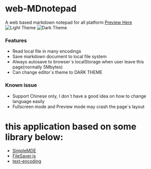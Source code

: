 # web-MDnotepad
A web based markdown notepad for all platform
[Preview Here](https://dreagonmon.github.io/web-MDnotepad/)
![Light Theme](https://dreagonmon.github.io/web-MDnotepad/preview1.png)
![Dark Theme](https://dreagonmon.github.io/web-MDnotepad/preview2.png)

### Features
-   Read local file in many encodings
-   Save markdown document to local file system
-   Always autosave to browser\`s localStorage when user leave this page(normally 5Mbytes)
-   Can change editor\`s theme to DARK THEME

### Known issue
-   Support Chinese only, I don\`t have a good idea on how to change language easily
-   Fullscreen mode and Preview mode may crash the page\`s layout

# this application based on some library below:
-   [SimpleMDE](https://simplemde.com)
-   [FileSaver.js](https://eligrey.com/blog/saving-generated-files-on-the-client-side/)
-   [text-encoding](https://github.com/inexorabletash/text-encoding)

